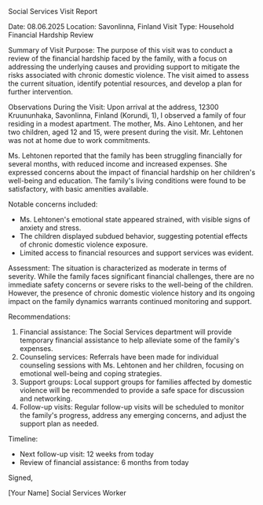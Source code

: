 Social Services Visit Report

Date: 08.06.2025
Location: Savonlinna, Finland
Visit Type: Household Financial Hardship Review

Summary of Visit Purpose:
The purpose of this visit was to conduct a review of the financial hardship faced by the family, with a focus on addressing the underlying causes and providing support to mitigate the risks associated with chronic domestic violence. The visit aimed to assess the current situation, identify potential resources, and develop a plan for further intervention.

Observations During the Visit:
Upon arrival at the address, 12300 Kruununhaka, Savonlinna, Finland (Korundi, 1), I observed a family of four residing in a modest apartment. The mother, Ms. Aino Lehtonen, and her two children, aged 12 and 15, were present during the visit. Mr. Lehtonen was not at home due to work commitments.

Ms. Lehtonen reported that the family has been struggling financially for several months, with reduced income and increased expenses. She expressed concerns about the impact of financial hardship on her children's well-being and education. The family's living conditions were found to be satisfactory, with basic amenities available.

Notable concerns included:

* Ms. Lehtonen's emotional state appeared strained, with visible signs of anxiety and stress.
* The children displayed subdued behavior, suggesting potential effects of chronic domestic violence exposure.
* Limited access to financial resources and support services was evident.

Assessment:
The situation is characterized as moderate in terms of severity. While the family faces significant financial challenges, there are no immediate safety concerns or severe risks to the well-being of the children. However, the presence of chronic domestic violence history and its ongoing impact on the family dynamics warrants continued monitoring and support.

Recommendations:

1. Financial assistance: The Social Services department will provide temporary financial assistance to help alleviate some of the family's expenses.
2. Counseling services: Referrals have been made for individual counseling sessions with Ms. Lehtonen and her children, focusing on emotional well-being and coping strategies.
3. Support groups: Local support groups for families affected by domestic violence will be recommended to provide a safe space for discussion and networking.
4. Follow-up visits: Regular follow-up visits will be scheduled to monitor the family's progress, address any emerging concerns, and adjust the support plan as needed.

Timeline:

* Next follow-up visit: 12 weeks from today
* Review of financial assistance: 6 months from today

Signed,

[Your Name]
Social Services Worker